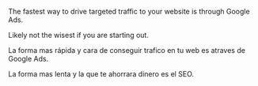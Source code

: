 The fastest way to drive targeted traffic to your website is through Google Ads.  
  
Likely not the wisest if you are starting out.

La forma mas rápida y cara de conseguir trafico en tu web es atraves de Google Ads.

La forma mas lenta y la que te ahorrara dinero es el SEO.